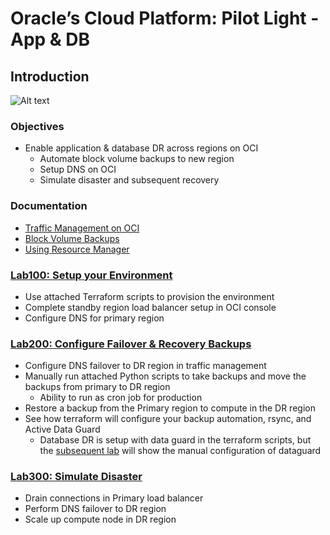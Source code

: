 # Oracle’s Cloud Platform: Pilot Light - App & DB

<!-- Comment out table of contents
## Table of Contents
[Introduction](#introduction)
-->

## Introduction

![Alt text](./failover_SS.png?raw=true "Title")

### Objectives
- Enable application & database DR across regions on OCI
  - Automate block volume backups to new region
  - Setup DNS on OCI
  - Simulate disaster and subsequent recovery

### Documentation
- [Traffic Management on OCI](https://www.oracle.com/a/ocom/docs/cloud/traffic-management-100.pdf)
- [Block Volume Backups](https://docs.cloud.oracle.com/en-us/iaas/Content/Block/Concepts/blockvolumebackups.htm)
- [Using Resource Manager](https://docs.cloud.oracle.com/en-us/iaas/Content/ResourceManager/Concepts/resourcemanager.htm)

### [Lab100: Setup your Environment](https://github.com/arshyasharifian/DR_DNS/blob/master/LabGuide100.md)
- Use attached Terraform scripts to provision the environment
- Complete standby region load balancer setup in OCI console
- Configure DNS for primary region
  
### [Lab200: Configure Failover & Recovery Backups](https://github.com/arshyasharifian/DR_DNS/blob/master/LabGuide200.md)
- Configure DNS failover to DR region in traffic management
- Manually run attached Python scripts to take backups and move the backups from primary to DR region
  - Ability to run as cron job for production
- Restore a backup from the Primary region to compute in the DR region
- See how terraform will configure your backup automation, rsync, and Active Data Guard
  - Database DR is setup with data guard in the terraform scripts, but the [subsequent lab](INSERT) will show the manual configuration of dataguard

### [Lab300: Simulate Disaster](https://github.com/arshyasharifian/DR_DNS/blob/master/LabGuide300.md)
- Drain connections in Primary load balancer
- Perform DNS failover to DR region
- Scale up compute node in DR region
